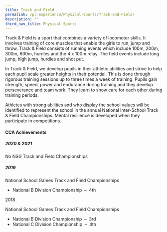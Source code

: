 ```yaml
---
title: Track and Field
permalink: /pl-experience/Physical-Sports/Track-and-Field/
description: ""
third_nav_title: Physical Sports
---
```

Track & Field is a sport that combines a variety of locomotor skills. It involves training of core muscles that enable the girls to run, jump and throw. Track & Field consists of running events which include 100m, 200m, 300m, 600m, hurdles and the 4 x 100m relay. The field events include long jump, high jump, hurdles and shot put.

In Track & Field, we develop pupils in their athletic abilities and strive to help each pupil scale greater heights in their potential. This is done through rigorous training sessions up to three times a week of training. Pupils gain strength, speed, power and endurance during training and they develop perseverance and team work. They learn to show care for each other during training periods.

Athletes with strong abilities and who display the school values will be identified to represent the school in the annual National Inter-School Track & Field Championships. Mental resilience is developed when they participate in competitions.

  

#### **CCA Achievements**

##### 2020 & 2021

No NSG Track and Field Championships


##### 2019

  

National School Games Track and Field Championships  

*   National B Division Championship  –  4th

  

2018  

National School Games Track and Field Championships  

*   National B Division Championship  –  3rd
*   National C Division Championship  –  4th